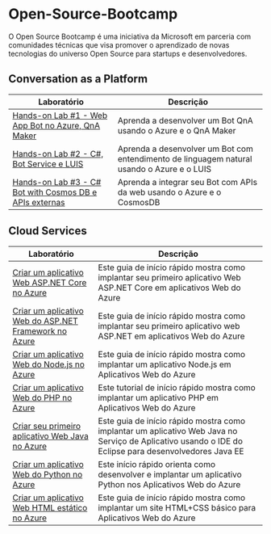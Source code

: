 # Open-Source-Bootcamp #

O Open Source Bootcamp é uma iniciativa da Microsoft em parceria com comunidades técnicas que visa promover o aprendizado de novas tecnologias do universo Open Source para startups e desenvolvedores.

## Conversation as a Platform ##

| Laboratório | Descrição |
| -------- | -------- |
| [Hands-on Lab #1 - Web App Bot no Azure, QnA Maker](https://github.com/CommunityBootcamp/Open-Source-Bootcamp/blob/master/Conversation/Hands-on%20Lab%20%231%20-%20Web%20App%20Bot%20no%20Azure%2C%20QnA%20Maker.md) | Aprenda a desenvolver um Bot QnA usando o Azure e o QnA Maker |
| [Hands-on Lab #2 - C#, Bot Service e LUIS](https://github.com/CommunityBootcamp/Open-Source-Bootcamp/blob/master/Conversation/Hands-on%20Lab%20%233%20-%20C%23.md) | Aprenda a desenvolver um Bot com entendimento de linguagem natural usando o Azure e o LUIS |
| [Hands-on Lab #3 - C# Bot with Cosmos DB e APIs externas](https://github.com/CommunityBootcamp/Open-Source-Bootcamp/blob/master/Conversation/Hands-on%20Lab%20%232%20-%20C%23%2C%20Bot%20Service%20e%20LUIS.md) | Aprenda a integrar seu Bot com APIs da web usando o Azure e o CosmosDB |

## Cloud Services ##

| Laboratório | Descrição |
| -------- | -------- |
| [Criar um aplicativo Web ASP.NET Core no Azure](https://docs.microsoft.com/pt-br/azure/app-service/app-service-web-get-started-dotnet/?WT.mc_id=CSE_diplomado_ossgh) | Este guia de início rápido mostra como implantar seu primeiro aplicativo Web ASP.NET Core em aplicativos Web do Azure |
| [Criar um aplicativo Web do ASP.NET Framework no Azure](https://docs.microsoft.com/pt-br/azure/app-service/app-service-web-get-started-dotnet-framework/?WT.mc_id=CSE_diplomado_ossgh) | Este guia de início rápido mostra como implantar seu primeiro aplicativo web ASP.NET em aplicativos Web do Azure |
| [Criar um aplicativo Web do Node.js no Azure](https://docs.microsoft.com/pt-br/azure/app-service/app-service-web-get-started-nodejs/?WT.mc_id=CSE_diplomado_ossgh) |  Este guia de início rápido mostra como implantar um aplicativo Node.js em Aplicativos Web do Azure |
| [Criar um aplicativo Web do PHP no Azure](https://docs.microsoft.com/pt-br/azure/app-service/app-service-web-get-started-php/?WT.mc_id=CSE_diplomado_ossgh) | Este tutorial de início rápido mostra como implantar um aplicativo PHP em Aplicativos Web do Azure |
| [Criar seu primeiro aplicativo Web Java no Azure](https://docs.microsoft.com/pt-br/azure/app-service/app-service-web-get-started-java/?WT.mc_id=CSE_diplomado_ossgh) |  Este guia de início rápido mostra como implantar um aplicativo Web Java no Serviço de Aplicativo usando o IDE do Eclipse para desenvolvedores Java EE |
| [Criar um aplicativo Web do Python no Azure](https://docs.microsoft.com/pt-br/azure/app-service/app-service-web-get-started-python/?WT.mc_id=CSE_diplomado_ossgh) | Este início rápido orienta como desenvolver e implantar um aplicativo Python nos Aplicativos Web do Azure |
| [Criar um aplicativo Web HTML estático no Azure](https://docs.microsoft.com/pt-br/azure/app-service/app-service-web-get-started-html/?WT.mc_id=CSE_diplomado_ossgh) | Este guia de início rápido mostra como implantar um site HTML+CSS básico para Aplicativos Web do Azure |
